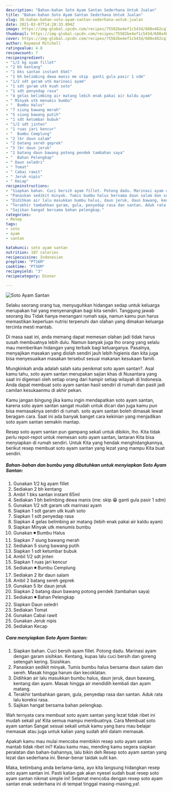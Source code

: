 ```yaml
---
description: "Bahan-bahan Soto Ayam Santan Sederhana Untuk Jualan"
title: "Bahan-bahan Soto Ayam Santan Sederhana Untuk Jualan"
slug: 36-bahan-bahan-soto-ayam-santan-sederhana-untuk-jualan
date: 2021-02-07T14:28:33.094Z
image: https://img-global.cpcdn.com/recipes/75582be4ef1c543d/680x482cq70/soto-ayam-santan-foto-resep-utama.jpg
thumbnail: https://img-global.cpcdn.com/recipes/75582be4ef1c543d/680x482cq70/soto-ayam-santan-foto-resep-utama.jpg
cover: https://img-global.cpcdn.com/recipes/75582be4ef1c543d/680x482cq70/soto-ayam-santan-foto-resep-utama.jpg
author: Raymond Mitchell
ratingvalue: 4.8
reviewcount: 7
recipeingredient:
- "1/2 kg ayam fillet"
- "2 bh kentang"
- "1 bks santan instant 65ml"
- "1 bh belimbing dewa manis me skip  ganti gula pasir 1 sdm"
- "1/2 sdt garam utk marinasi ayam"
- "1 sdt garam utk kuah soto"
- "1 sdt penyedap rasa"
- "4 gelas belimbing air matang lebih enak pakai air kaldu ayam"
- " Minyak utk menumis bumbu"
- "  Bumbu Halus"
- "7 siung bawang merah"
- "5 siung bawang putih"
- "1 sdt ketumbar bubuk"
- "1/2 sdt jinten"
- "1 ruas jari kencur"
- "  Bumbu Cemplung"
- "2 lbr daun salam"
- "2 batang sereh geprek"
- "5 lbr daun jeruk"
- "2 batang daun bawang potong pendek tambahan saya"
- "  Bahan Pelengkap"
- " Daun seledri"
- " Tomat"
- " Cabai rawit"
- " Jeruk nipis"
- " Kecap"
recipeinstructions:
- "Siapkan bahan. Cuci bersih ayam fillet. Potong dadu. Marinasi ayam dengan garam sisihkan. Kentang, kupas lalu cuci bersih dan goreng setengah kering. Sisishkan."
- "Panaskan sedikit minyak. Tumis bumbu halus bersama daun salam dan sereh. Masak hingga harum dan kecoklatan."
- "Didihkan air lalu masukkan bumbu halus, daun jeruk, daun bawang, kentang dan ayam. Masak hingga air mendidih kembali dan ayam matang."
- "Terakhir tambahkan garam, gula, penyedap rasa dan santan. Aduk rata lalu koreksi rasa."
- "Sajikan hangat bersama bahan pelengkap."
categories:
- Resep
tags:
- soto
- ayam
- santan

katakunci: soto ayam santan 
nutrition: 187 calories
recipecuisine: Indonesian
preptime: "PT16M"
cooktime: "PT36M"
recipeyield: "3"
recipecategory: Dinner

---
```



![Soto Ayam Santan](https://img-global.cpcdn.com/recipes/75582be4ef1c543d/680x482cq70/soto-ayam-santan-foto-resep-utama.jpg)

Selaku seorang orang tua, menyuguhkan hidangan sedap untuk keluarga merupakan hal yang menyenangkan bagi kita sendiri. Tanggung jawab seorang ibu Tidak hanya menangani rumah saja, namun kamu pun harus memastikan keperluan nutrisi terpenuhi dan olahan yang dimakan keluarga tercinta mesti mantab.

Di masa  saat ini, anda memang dapat memesan olahan jadi tidak harus susah membuatnya lebih dulu. Namun banyak juga lho orang yang selalu mau memberikan hidangan yang terbaik bagi keluarganya. Pasalnya, menyajikan masakan yang diolah sendiri jauh lebih higienis dan kita juga bisa menyesuaikan masakan tersebut sesuai makanan kesukaan famili. 



Mungkinkah anda adalah salah satu penikmat soto ayam santan?. Asal kamu tahu, soto ayam santan merupakan sajian khas di Nusantara yang saat ini digemari oleh setiap orang dari hampir setiap wilayah di Indonesia. Anda dapat membuat soto ayam santan hasil sendiri di rumah dan pasti jadi camilan kesukaanmu di akhir pekan.

Kamu jangan bingung jika kamu ingin mendapatkan soto ayam santan, karena soto ayam santan sangat mudah untuk dicari dan juga kamu pun bisa memasaknya sendiri di rumah. soto ayam santan boleh dimasak lewat beragam cara. Saat ini ada banyak banget cara kekinian yang menjadikan soto ayam santan semakin mantap.

Resep soto ayam santan pun gampang sekali untuk dibikin, lho. Kita tidak perlu repot-repot untuk memesan soto ayam santan, lantaran Kita bisa menyiapkan di rumah sendiri. Untuk Kita yang hendak menghidangkannya, berikut resep membuat soto ayam santan yang lezat yang mampu Kita buat sendiri.

<!--inarticleads1-->

##### Bahan-bahan dan bumbu yang dibutuhkan untuk menyiapkan Soto Ayam Santan:

1. Gunakan 1/2 kg ayam fillet
1. Sediakan 2 bh kentang
1. Ambil 1 bks santan instant 65ml
1. Sediakan 1 bh belimbing dewa manis (me: skip 😁 ganti gula pasir 1 sdm)
1. Gunakan 1/2 sdt garam utk marinasi ayam
1. Siapkan 1 sdt garam utk kuah soto
1. Siapkan 1 sdt penyedap rasa
1. Siapkan 4 gelas belimbing air matang (lebih enak pakai air kaldu ayam)
1. Siapkan  Minyak utk menumis bumbu
1. Gunakan  ◾ Bumbu Halus
1. Siapkan 7 siung bawang merah
1. Sediakan 5 siung bawang putih
1. Siapkan 1 sdt ketumbar bubuk
1. Ambil 1/2 sdt jinten
1. Siapkan 1 ruas jari kencur
1. Sediakan  ◾ Bumbu Cemplung
1. Sediakan 2 lbr daun salam
1. Ambil 2 batang sereh geprek
1. Gunakan 5 lbr daun jeruk
1. Siapkan 2 batang daun bawang potong pendek (tambahan saya)
1. Sediakan  ◾ Bahan Pelengkap
1. Siapkan  Daun seledri
1. Sediakan  Tomat
1. Gunakan  Cabai rawit
1. Gunakan  Jeruk nipis
1. Sediakan  Kecap




<!--inarticleads2-->

##### Cara menyiapkan Soto Ayam Santan:

1. Siapkan bahan. Cuci bersih ayam fillet. Potong dadu. Marinasi ayam dengan garam sisihkan. Kentang, kupas lalu cuci bersih dan goreng setengah kering. Sisishkan.
1. Panaskan sedikit minyak. Tumis bumbu halus bersama daun salam dan sereh. Masak hingga harum dan kecoklatan.
1. Didihkan air lalu masukkan bumbu halus, daun jeruk, daun bawang, kentang dan ayam. Masak hingga air mendidih kembali dan ayam matang.
1. Terakhir tambahkan garam, gula, penyedap rasa dan santan. Aduk rata lalu koreksi rasa.
1. Sajikan hangat bersama bahan pelengkap.




Wah ternyata cara membuat soto ayam santan yang lezat tidak ribet ini mudah sekali ya! Kita semua mampu membuatnya. Cara Membuat soto ayam santan Sangat sesuai sekali untuk kamu yang baru mau belajar memasak atau juga untuk kalian yang sudah ahli dalam memasak.

Apakah kamu mau mulai mencoba membikin resep soto ayam santan mantab tidak ribet ini? Kalau kamu mau, mending kamu segera siapkan peralatan dan bahan-bahannya, lalu bikin deh Resep soto ayam santan yang lezat dan sederhana ini. Benar-benar taidak sulit kan. 

Maka, ketimbang anda berlama-lama, ayo kita langsung hidangkan resep soto ayam santan ini. Pasti kalian gak akan nyesel sudah buat resep soto ayam santan nikmat simple ini! Selamat mencoba dengan resep soto ayam santan enak sederhana ini di tempat tinggal masing-masing,ya!.

